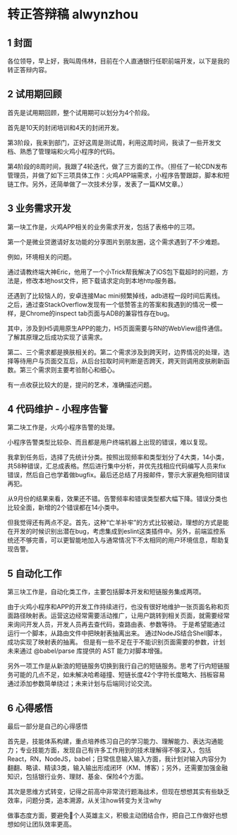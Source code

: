 # 转正答辩稿 alwynzhou

## 1 封面
各位领导，早上好，我叫周伟林，目前在个人直通银行任职前端开发，以下是我的转正答辩内容。

## 2 试用期回顾

首先是试用期回顾，整个试用期可以划分为4个阶段。

首先是10天的封闭培训和4天的封闭开发。

第3阶段，我来到部门，正好这周是测试周，利用这周时间，我读了一些开发文档、熟悉了管理端和火鸡小程序的代码。

第4阶段的8周时间，我跟了4轮迭代，做了三方面的工作。（担任了一轮CDN发布管理员，并做了如下三项具体工作：火鸡APP端需求，小程序告警跟踪，脚本和短链工作。另外，还简单做了一次技术分享，发表了一篇KM文章。）

## 3 业务需求开发

第一块工作是，火鸡APP相关的业务需求开发，包括了表格中的三项。

第一个是微业贷邀请好友功能的分享图片到朋友圈，这个需求遇到了不少难题。

例如，环境相关的问题。

通过请教终端大神Eric，他用了一个小Trick帮我解决了iOS包下载超时的问题，方法是，修改本地host文件，把下载请求定向到本地http服务器。

还遇到了比较恼人的，安卓连接Mac mini频繁掉线，adb进程一段时间后离线。之后，通过查StackOverflow发现有一个低赞答主的答案和我遇到的情况一模一样，是Chrome的inspect tab页面与ADB的兼容性存在bug。

其中，涉及到H5调用原生APP的能力，H5页面需要与RN的WebView组件通信。了解其原理之后成功实现了该需求。

第二、三个需求都是换肤相关的。第二个需求涉及到跨天时，边界情况的处理，选择等待用户与页面交互后，从后台拉取时间判断是否跨天，跨天则调用皮肤刷新函数。第三个需求则主要考验耐心和细心。

有一点收获比较大的是，提问的艺术，准确描述问题。

## 4 代码维护 - 小程序告警

第二块工作是，火鸡小程序告警的处理。

小程序告警类型比较杂、而且都是用户终端机器上出现的错误，难以复现。

我拿到任务后，选择了先统计分类。按照出现频率和类型划分了4大类，14小类，共58种错误，汇总成表格。然后进行集中分析，并优先找相应代码编写人员来fix错误，然后自己也学着做bugfix。最后还总结了月报邮件，警示大家避免相同错误再犯。

从9月份的结果来看，效果还不错。告警频率和错误类型都大幅下降。错误分类也比较全面，新增的2个错误都在14小类中。

但我觉得还有两点不足。首先，这种“亡羊补牢”的方式比较被动，理想的方式是能在开发的时候识别出潜在bug，考虑集成到eslint这类插件中。另外，前端监控系统还不够完善，可以更智能地加入与通常情况下不太相同的用户环境信息，帮助复现告警。

## 5 自动化工作

第三块工作是，自动化类工作，主要包括脚本开发和短链服务集成两项。

由于火鸡小程序和APP的开发工作持续进行，也没有很好地维护一张页面名称和页面路径映射表。运营这边经常需要活动推广，让用户跳转到相关页面，就需要经常来询问开发人员，开发人员再去查代码，查路由表、参数等待。  于是希望能通过运行一个脚本，从路由文件中把映射表抽离出来。  通过NodeJS结合Shell脚本，成功实现了映射表的抽离。  但是有一些不足在于不能识别页面需要的参数，计划未来通过 @babel/parse 库提供的 AST 能力对脚本增强。

另外一项工作是从新浪的短链服务切换到我行自己的短链服务。思考了行内短链服务可能的几点不足，如未解决哈希碰撞、短链长度42个字符长度略大、挡板容易通过添加参数简单绕过；未来计划与后端同讨论交流。

## 6 心得感悟

最后一部分是自己的心得感悟

首先是，技能体系构建，重点培养练习自己的学习能力、理解能力、表达沟通能力；专业技能方面，发现自己有许多工作用到的技术理解得不够深入，包括React，RN，NodeJS，babel；日常信息输入输入方面，我计划对输入内容分为翻翻、略读、精读3类，输入输出形成闭环（KM、博客）；另外，还需要加强金融知识，包括银行业务、理财、基金、保险4个方面。

其次是思维方式转变，记得之前高中非常流行题海战术，但现在想想其实有些缺乏效率，问题分类，追本溯源，从关注how转变为关注why

做事态度方面，要避免个人英雄主义，积极主动团结合作，把自己工作做好也想想如何让团队效率更高。
